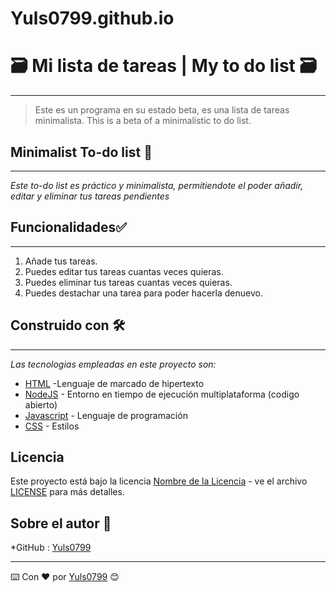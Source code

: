 # Yuls0799.github.io

# 🗃️ Mi lista de tareas | My to do list 🗃️
-----------------------------------------------------------------------------------------------------------------------------------------------------------------------

>Este es un programa en su estado beta, es una lista de tareas minimalista. This is a beta of a minimalistic to do list.
                    
>
##  Minimalist To-do list 📝
-----------------------------------------------------------------------------------------------------------------------------------------------------------------------

_Este to-do list es práctico y minimalista, permitiendote el poder añadir, editar y eliminar tus tareas pendientes_

## Funcionalidades✅
-----------------------------------------------------------------------------------------------------------------------------------------------------------------------

1. Añade tus tareas.
2. Puedes editar tus tareas cuantas veces quieras.
3. Puedes eliminar tus tareas cuantas veces quieras.
4. Puedes destachar una tarea para poder hacerla denuevo.


## Construido con 🛠️
-----------------------------------------------------------------------------------------------------------------------------------------------------------------------

_Las tecnologias empleadas en este proyecto son:_

* [HTML](https://www.w3schools.com/html/) -Lenguaje de marcado de hipertexto
* [NodeJS](https://nodejs.org/en/) - Entorno en tiempo de ejecución multiplataforma (codigo abierto)
* [Javascript](https://developer.mozilla.org/es/docs/Learn/JavaScript/First_steps/What_is_JavaScript) - Lenguaje de programación
* [CSS](https://developer.mozilla.org/es/docs/Learn/CSS/First_steps/What_is_CSS) - Estilos


## Licencia

Este proyecto está bajo la licencia [Nombre de la Licencia](LICENSE) - ve el archivo [LICENSE](LICENSE) para más detalles.



## Sobre el autor 👷
*GitHub : [Yuls0799](https://github.comYuls0799)


---
⌨️ Con ❤️ por [Yuls0799](https://github.comYuls0799) 😊
